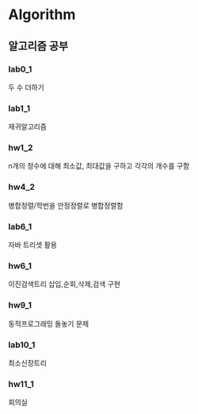 # Algorithm

## 알고리즘 공부

### lab0_1

두 수 더하기

### lab1_1

재귀알고리즘

### hw1_2

n개의 정수에 대해 최소값, 최대값을 구하고 각각의 개수를 구함

### hw4_2

병합정렬/학번을 안정정렬로 병합정렬함

### lab6_1

자바 트리셋 활용

### hw6_1

이진검색트리 삽입,순회,삭제,검색 구현

### hw9_1

 동적프로그래밍 돌놓기 문제 

### lab10_1

최소신장트리 

### hw11_1

회의실 
